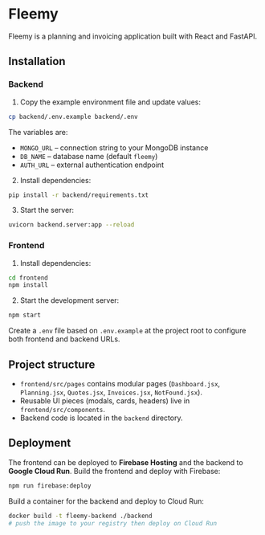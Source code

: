 # Fleemy

Fleemy is a planning and invoicing application built with React and FastAPI.

## Installation

### Backend

1. Copy the example environment file and update values:

```bash
cp backend/.env.example backend/.env
```

The variables are:

- `MONGO_URL` – connection string to your MongoDB instance
- `DB_NAME` – database name (default `fleemy`)
- `AUTH_URL` – external authentication endpoint

2. Install dependencies:

```bash
pip install -r backend/requirements.txt
```

3. Start the server:

```bash
uvicorn backend.server:app --reload
```

### Frontend

1. Install dependencies:

```bash
cd frontend
npm install
```

2. Start the development server:

```bash
npm start
```

Create a `.env` file based on `.env.example` at the project root to configure both frontend and backend URLs.

## Project structure

- `frontend/src/pages` contains modular pages (`Dashboard.jsx`, `Planning.jsx`, `Quotes.jsx`, `Invoices.jsx`, `NotFound.jsx`).
- Reusable UI pieces (modals, cards, headers) live in `frontend/src/components`.
- Backend code is located in the `backend` directory.

## Deployment

The frontend can be deployed to **Firebase Hosting** and the backend to **Google Cloud Run**.
Build the frontend and deploy with Firebase:

```bash
npm run firebase:deploy
```

Build a container for the backend and deploy to Cloud Run:

```bash
docker build -t fleemy-backend ./backend
# push the image to your registry then deploy on Cloud Run
```
